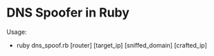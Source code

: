 # DNS Spoofer in Ruby

Usage:
 - ruby dns_spoof.rb [router] [target_ip] [sniffed_domain] [crafted_ip]
